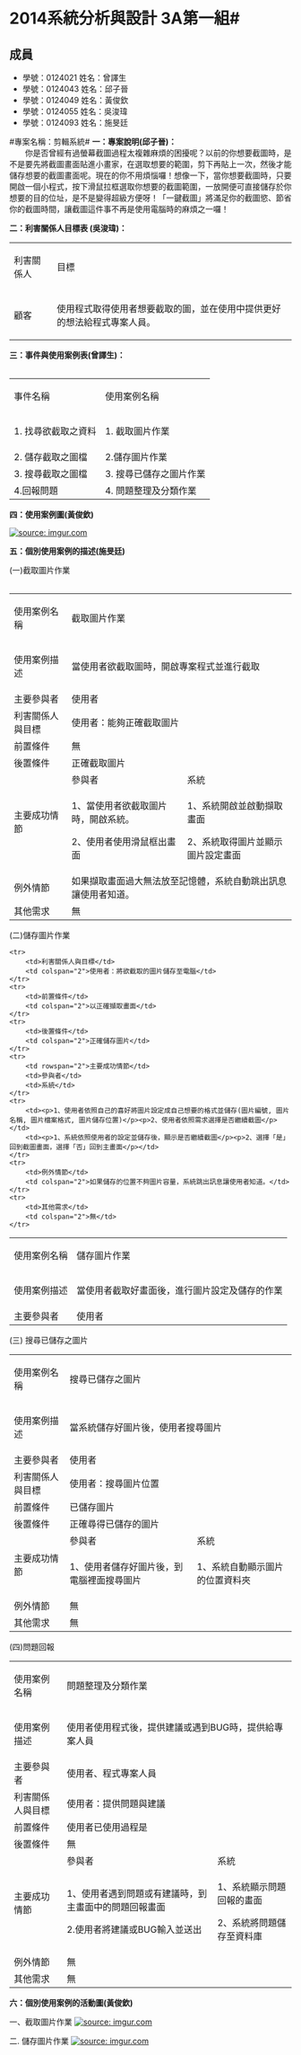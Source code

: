 # 2014系統分析與設計 3A第一組#

## 成員 ##

- 學號：0124021 姓名：曾譯生 
- 學號：0124043 姓名：邱子晉
- 學號：0124049 姓名：黃俊欽 
- 學號：0124055 姓名：吳浚瑋 
- 學號：0124093 姓名：施旻廷 


#專案名稱：剪輯系統#
**一：專案說明(邱子晉)：**
<br>
 　　你是否曾經有過螢幕截圖過程太複雜麻煩的困擾呢？以前的你想要截圖時，是不是要先將截圖畫面貼進小畫家，在選取想要的範圍，剪下再貼上一次，然後才能儲存想要的截圖畫面呢。現在的你不用煩惱囉！想像一下，當你想要截圖時，只要開啟一個小程式，按下滑鼠拉框選取你想要的截圖範圍，一放開便可直接儲存於你想要的目的位址，是不是變得超級方便呀！「一鍵截圖」將滿足你的截圖慾、節省你的截圖時間，讓截圖這件事不再是使用電腦時的麻煩之一囉！

**二：利害關係人目標表 (吳浚瑋)：**
<table border="0" cellpadding="0" cellspacing="0">
	<tr>
		<td><p>利害關係人</p></td>
		<td><p>目標</p></td>
	</tr>
	<tr>
		<td><p>顧客</p></td>
		<td><p>使用程式取得使用者想要截取的圖，並在使用中提供更好的想法給程式專案人員。</p></td>
	</tr>
<table>

**三：事件與使用案例表(曾譯生)：**

<table border="0" cellpadding="0" cellspacing="0">
	<tr>
		<td><p>事件名稱</p></td>
		<td><p>使用案例名稱</p></td>
	</tr>
	<tr>
		<td><p>1. 找尋欲截取之資料</p></td>
		<td><p>1. 截取圖片作業</p></td>
	</tr>
	<tr>
		<td>2. 儲存截取之圖檔</td>
		<td>2.儲存圖片作業</td>
	</tr>
	<tr>
		<td>3. 搜尋截取之圖檔</td>
		<td>3. 搜尋已儲存之圖片作業</td>
	</tr>
	<tr>
		<td>4.回報問題</td>
		<td>4. 問題整理及分類作業</td>
	</tr>
<table>

**四：使用案例圖(黃俊欽)**

<a href="http://imgur.com/MceuSMZ"><img src="http://i.imgur.com/MceuSMZ.jpg" title="source: imgur.com" /></a>

**五：個別使用案例的描述(施旻廷)**

<h7>(一)截取圖片作業</h7>

<table border="0" cellpadding="0" cellspacing="0">
	<tr>
		<td><p>使用案例名稱</p></td>
		<td colspan="2"><p>截取圖片作業</p></td>
	</tr>
	<tr>
		<td><p>使用案例描述</p></td>
		<td colspan="2"><p>當使用者欲截取圖時，開啟專案程式並進行截取</p></td>
	</tr>
	<tr>
		<td>主要參與者</td>
		<td colspan="2">使用者</td>
	</tr>
	<tr>
		<td>利害關係人與目標</td>
		<td colspan="2">使用者：能夠正確截取圖片</td>
	</tr>
	<tr>
		<td>前置條件</td>
		<td colspan="2">無</td>
	</tr>
	<tr>
		<td>後置條件</td>
		<td colspan="2">正確截取圖片</td>
	</tr>
	<tr>
		<td rowspan="2">主要成功情節</td>
		<td>參與者</td>
		<td>系統</td>
	</tr>
	<tr>		
		<td><p>1、當使用者欲截取圖片時，開啟系統。</p><p>2、使用者使用滑鼠框出畫面</p></td>
		<td><p>1、系統開啟並啟動擷取畫面</p><p>2、系統取得圖片並顯示圖片設定畫面</p></td>
	</tr>
	<tr>
		<td>例外情節</td>
    	<td colspan="2">如果擷取畫面過大無法放至記憶體，系統自動跳出訊息讓使用者知道。</td>
	</tr>
	<tr>
		<td>其他需求</td>
    	<td colspan="2">無</td>
	</tr>
</table>


<h7>(二)儲存圖片作業</h7>

<table border="0" cellpadding="0" cellspacing="0">
	<tr>
		<td><p>使用案例名稱</p></td>
		<td colspan="2"><p>儲存圖片作業</p></td>
	</tr>
	<tr>
		<td><p>使用案例描述</p></td>
		<td colspan="2"><p>當使用者截取好畫面後，進行圖片設定及儲存的作業</p></td>
	</tr>
	<tr>
		<td>主要參與者</td>
		<td colspan="2">使用者</td>
	</tr>

	<tr>
		<td>利害關係人與目標</td>
		<td colspan="2">使用者：將欲截取的圖片儲存至電腦</td>
	</tr>
	<tr>
		<td>前置條件</td>
		<td colspan="2">以正確擷取畫面</td>
	</tr>
	<tr>
		<td>後置條件</td>
		<td colspan="2">正確儲存圖片</td>
	</tr>
	<tr>
		<td rowspan="2">主要成功情節</td>
		<td>參與者</td>
		<td>系統</td>
	</tr>
	<tr>		
		<td><p>1、使用者依照自己的喜好將圖片設定成自己想要的格式並儲存(圖片編號, 圖片名稱, 圖片檔案格式, 圖片儲存位置)</p><p>2、使用者依照需求選擇是否繼續截圖</p></td>
		<td><p>1、系統依照使用者的設定並儲存後，顯示是否繼續截圖</p><p>2、選擇「是」回到截圖畫面，選擇「否」回到主畫面</p></td>
	</tr>
	<tr>
		<td>例外情節</td>
    	<td colspan="2">如果儲存的位置不夠圖片容量，系統跳出訊息讓使用者知道。</td>
	</tr>
	<tr>
		<td>其他需求</td>
    	<td colspan="2">無</td>
	</tr>
</table>

<h7>(三) 搜尋已儲存之圖片</h7>

<table border="0" cellpadding="0" cellspacing="0">
	<tr>
		<td><p>使用案例名稱</p></td>
		<td colspan="2"><p>搜尋已儲存之圖片</p></td>
	</tr>
	<tr>
		<td><p>使用案例描述</p></td>
		<td colspan="2"><p>當系統儲存好圖片後，使用者搜尋圖片</p></td>
	</tr>
	<tr>
		<td>主要參與者</td>
		<td colspan="2">使用者</td>
	</tr>
	<tr>
		<td>利害關係人與目標</td>
		<td colspan="2">使用者：搜尋圖片位置</td>
	</tr>
	<tr>
		<td>前置條件</td>
		<td colspan="2">已儲存圖片</td>
	</tr>
	<tr>
		<td>後置條件</td>
		<td colspan="2">正確尋得已儲存的圖片</td>
	</tr>
	<tr>
		<td rowspan="2">主要成功情節</td>
		<td>參與者</td>
		<td>系統</td>
	</tr>
	<tr>		
		<td><p>1、使用者儲存好圖片後，到電腦裡面搜尋圖片</p></td>
		<td><p>1、系統自動顯示圖片的位置資料夾</p></td>
	</tr>
	<tr>
		<td>例外情節</td>
    	<td colspan="2">無</td>
	</tr>
	<tr>
		<td>其他需求</td>
    	<td colspan="2">無</td>
	</tr>
</table>

<h7>(四)問題回報</h7>

<table border="0" cellpadding="0" cellspacing="0">
	<tr>
		<td><p>使用案例名稱</p></td>
		<td colspan="2"><p>問題整理及分類作業</p></td>
	</tr>
	<tr>
		<td><p>使用案例描述</p></td>
		<td colspan="2"><p>使用者使用程式後，提供建議或遇到BUG時，提供給專案人員</p></td>
	</tr>
	<tr>
		<td>主要參與者</td>
		<td colspan="2">使用者、程式專案人員</td>
	</tr>
	<tr>
		<td>利害關係人與目標</td>
		<td colspan="2">使用者：提供問題與建議</td>
	</tr>
	<tr>
		<td>前置條件</td>
		<td colspan="2">使用者已使用過程是</td>
	</tr>
	<tr>
		<td>後置條件</td>
		<td colspan="2">無</td>
	</tr>
	<tr>
		<td rowspan="2">主要成功情節</td>
		<td>參與者</td>
		<td>系統</td>
	</tr>
	<tr>		
		<td><p>1、使用者遇到問題或有建議時，到主畫面中的問題回報畫面</p><p>2.使用者將建議或BUG輸入並送出</p></td>
		<td><p>1、系統顯示問題回報的畫面</p><p>2、系統將問題儲存至資料庫</p></td>
	</tr>
	<tr>
		<td>例外情節</td>
    	<td colspan="2">無</td>
	</tr>
	<tr>
		<td>其他需求</td>
    	<td colspan="2">無</td>
	</tr>
</table>

**六：個別使用案例的活動圖(黃俊欽)**

<h7>一、截取圖片作業</h7>
<a href="http://imgur.com/npv5DzN"><img src="http://i.imgur.com/npv5DzN.jpg" title="source: imgur.com" /></a>


<h7>二. 儲存圖片作業</h7>
<a href="http://imgur.com/EMCQS5P"><img src="http://i.imgur.com/EMCQS5P.jpg" title="source: imgur.com" /></a>
